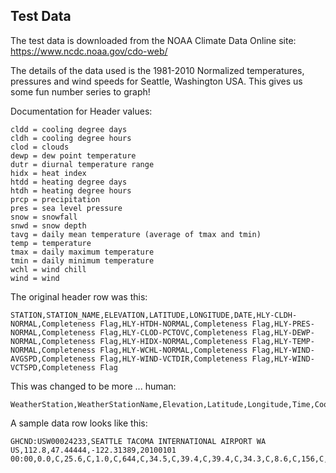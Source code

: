 ## Test Data

The test data is downloaded from the NOAA Climate Data Online site: https://www.ncdc.noaa.gov/cdo-web/

The details of the data used is the 1981-2010 Normalized temperatures, pressures and wind speeds for Seattle, Washington USA.  This gives us some fun number series to graph!

Documentation for Header values:

```
cldd = cooling degree days
cldh = cooling degree hours
clod = clouds
dewp = dew point temperature
dutr = diurnal temperature range
hidx = heat index
htdd = heating degree days
htdh = heating degree hours
prcp = precipitation
pres = sea level pressure
snow = snowfall
snwd = snow depth
tavg = daily mean temperature (average of tmax and tmin)
temp = temperature
tmax = daily maximum temperature
tmin = daily minimum temperature
wchl = wind chill
wind = wind
```

The original header row was this:


```
STATION,STATION_NAME,ELEVATION,LATITUDE,LONGITUDE,DATE,HLY-CLDH-NORMAL,Completeness Flag,HLY-HTDH-NORMAL,Completeness Flag,HLY-PRES-NORMAL,Completeness Flag,HLY-CLOD-PCTOVC,Completeness Flag,HLY-DEWP-NORMAL,Completeness Flag,HLY-HIDX-NORMAL,Completeness Flag,HLY-TEMP-NORMAL,Completeness Flag,HLY-WCHL-NORMAL,Completeness Flag,HLY-WIND-AVGSPD,Completeness Flag,HLY-WIND-VCTDIR,Completeness Flag,HLY-WIND-VCTSPD,Completeness Flag
```

This was changed to be more ... human:

```
WeatherStation,WeatherStationName,Elevation,Latitude,Longitude,Time,CoolingDegreesNormal,CoolingDegreesNormalCompleted,HeatingDegreesNormal,HeatingDegreesNormalCompleted,Pressure,PressureCompleted,CloudCoverPercent,CloudCoverPercentCompleted,DewPoint,DewPointCompleted,HeatIndex,HeatIndexCompleted,Temperature,TemperatureCompleted,WindChill,WindChillCompleted,WindSpeed,WindSpeedCompleted,WindVector,WindVectorCompleted,WindVectorSpeed,WindVectorSpeedCompleted
```

A sample data row looks like this:

```
GHCND:USW00024233,SEATTLE TACOMA INTERNATIONAL AIRPORT WA US,112.8,47.44444,-122.31389,20100101 00:00,0.0,C,25.6,C,1.0,C,644,C,34.5,C,39.4,C,39.4,C,34.3,C,8.6,C,156,C,3.9,C
```

